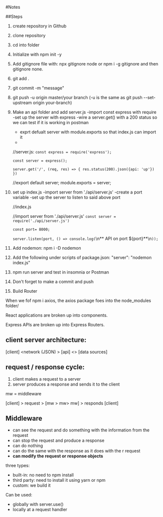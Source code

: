 #Notes

##Steps

1. create repository in Github
2. clone repository
3. cd into folder
4. Initialize with npm init -y
5. Add gitignore file with: npx gitignore node or npm i -g gitignore and then gitignore none.
6. git add .
7. git commit -m "message"
8. git push -u origin master/your branch (-u is the same as git push --set-upstream origin your-branch)
9. Make an api folder and add server.js
    -import const express with require
    -set up the server with express
    -wire a server.get() with a 200 status so we can test if it is working in postman
    - exprt defualt server with module.exports so that index.js can import it
    -
    //server.js:
    `const express = require('express');`

    `const server = express();`

    `server.get('/', (req, res) => {
        res.status(200).json({api: 'up'})
    })`

    //export default server;
    module.exports = server;

10. set up index.js
    -import server from './api/server.js'
    -create a port variable
    -set up the server to listen to said above port

    //index.js

    //import server from './api/server.js'
    `const server = require('./api/server.js')`

    `const port= 8000;`

    `server.listen(port, () => console.log(`\n** API on port ${port}**\n`));`

11. Add nodemon: npm i -D nodemon
12. Add the following under scripts of package.json:
    "server": "nodemon index.js"
13. npm run server and test in insomnia or Postman
14. Don't forget to make a commit and push
15. Build Router

When we fof npm i axios, the axios package foes into the node_modules folder/

React applications are broken up into components.

Express APIs are broken up into Express Routers.


## client server architecture:

[client] <network (JSON) > [api] <> [data sources]


## request / response cycle:

1. client makes a request to a server
2. server produces a response and sends it to the client

mw = middleware

[client] > request > [mw > mw> mw] > responds [client]

## Middleware

- can see the request and do something with the information   from the request
- can stop the request and produce a response
- can do nothing
- can do the same with the response as it does with the   r         request
- **can modify the request or response objects**

three types:

- built-in: no need to npm install
- third party: need to install it using yarn or npm
- custom: we build it

Can be used:

- globally with server.use()
- locally at a request handler